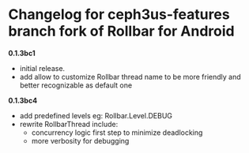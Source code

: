 # Changelog for ceph3us-features branch fork of Rollbar for Android 

**0.1.3bc1**
- initial release.
- add allow to customize Rollbar thread name to be more friendly and  better recognizable as default one
 
**0.1.3bc4**
- add predefined levels eg: Rollbar.Level.DEBUG
- rewrite RollbarThread include: 
    - concurrency logic first step to minimize deadlocking  
    - more verbosity for debugging     
